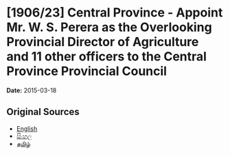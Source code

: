 # [1906/23] Central Province - Appoint Mr. W. S. Perera as the Overlooking Provincial Director of Agriculture and 11 other officers to the Central Province Provincial Council

**Date:** 2015-03-18

## Original Sources

- [English](https://documents.gov.lk/view/extra-gazettes/2015/3/1906-23_E.pdf)
- [සිංහල](https://documents.gov.lk/view/extra-gazettes/2015/3/1906-23_S.pdf)
- [தமிழ்](https://documents.gov.lk/view/extra-gazettes/2015/3/1906-23_T.pdf)
